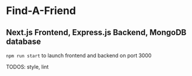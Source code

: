 # Find-A-Friend

## Next.js Frontend, Express.js Backend, MongoDB database

`npm run start` to launch frontend and backend on port 3000

TODOS: style, lint